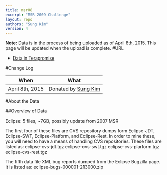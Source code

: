 ```yaml
---
title: msr08
excerpt: "MSR 2009 Challenge"
layout: repo
authors: "Sung Kim"
version: 4
---
```


**Note:** Data is in the process of being uploaded as of April 8th, 2015. This page will be updated when the upload is complete.
#URL

* [Data in Terapromise](https://terapromise.csc.ncsu.edu:8443/!/#repo/view/head/other/msr08)

#Change Log

When | What
---- | ----
April 8th, 2015 | Donated by [Sung Kim](/repo/people/data-donors/promise4.html)

#About the Data

##Overview of Data

Eclipse: 5 files, ~7GB, possibly update from 2007 MSR

The first four of these files are CVS repository dumps form Eclipse-JDT, Eclipse-SWT, Eclipse-Platform, and Eclipse-Rest. In order to mine these, you will need to have a means of handling CVS repositories. These files are listed as:
eclipse-cvs-jdt.tgz
eclipse-cvs-swt.tgz
eclipse-cvs-plarform.tgz
eclipse-cvs-rest.tgz

The fifth data file XML bug reports dumped from the Eclipse Bugzilla page. It is listed as:
eclipse-bugs-000001-213000.zip
